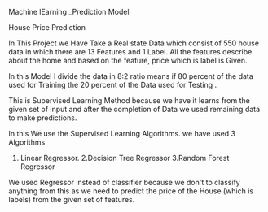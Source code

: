 Machine lEarning _Prediction Model

House Price  Prediction


In This Project we Have Take a Real state Data which consist of 550 house data in which there are 13 Features and 1 Label.
All the features describe about the home and based on the feature, price which is label is Given.

In this Model I divide the data in 8:2 ratio means if 80 percent of the data used for Training the 20 percent of the Data used for Testing .


This is Supervised Learning Method because we have  it learns from the given set of input and after the completion  of Data we used remaining data to make predictions.

In this We use the Supervised Learning Algorithms.
we have used 3 Algorithms
1. Linear Regressor.
2.Decision Tree Regressor
3.Random Forest Regressor

We used Regressor instead of classifier because we don't to classify anything from this as we need to predict the price of the House (which is labels)  from the given set of features.

